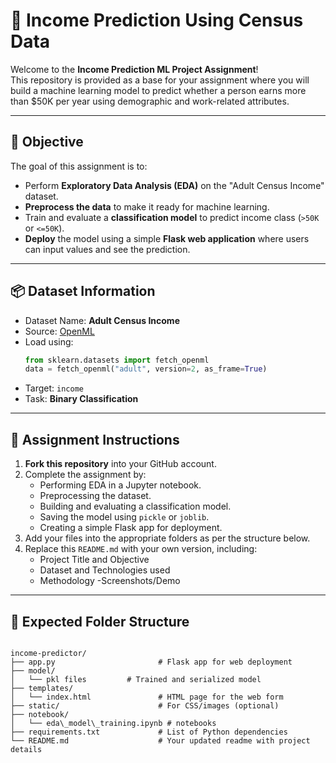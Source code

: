 # 🧠 Income Prediction Using Census Data

Welcome to the **Income Prediction ML Project Assignment**!  
This repository is provided as a base for your assignment where you will build a machine learning model to predict whether a person earns more than $50K per year using demographic and work-related attributes.

---

## 📌 Objective

The goal of this assignment is to:
- Perform **Exploratory Data Analysis (EDA)** on the "Adult Census Income" dataset.
- **Preprocess the data** to make it ready for machine learning.
- Train and evaluate a **classification model** to predict income class (`>50K` or `<=50K`).
- **Deploy** the model using a simple **Flask web application** where users can input values and see the prediction.

---
## 📦 Dataset Information

- Dataset Name: **Adult Census Income**
- Source: [OpenML](https://www.openml.org/d/1590)
- Load using:  
  ```python
  from sklearn.datasets import fetch_openml
  data = fetch_openml("adult", version=2, as_frame=True)
  ````

* Target: `income`
* Task: **Binary Classification**

---


## 📝 Assignment Instructions

1. **Fork this repository** into your GitHub account.
2. Complete the assignment by:
   - Performing EDA in a Jupyter notebook.
   - Preprocessing the dataset.
   - Building and evaluating a classification model.
   - Saving the model using `pickle` or `joblib`.
   - Creating a simple Flask app for deployment.
3. Add your files into the appropriate folders as per the structure below.
4. Replace this `README.md` with your own version, including:
   - Project Title and Objective
   - Dataset and Technologies used
   - Methodology
   -Screenshots/Demo

---

## 📂 Expected Folder Structure

```

income-predictor/
├── app.py                       # Flask app for web deployment
├── model/
│   └── pkl files         # Trained and serialized model
├── templates/
│   └── index.html               # HTML page for the web form
├── static/                      # For CSS/images (optional)
├── notebook/
│   └── eda\_model\_training.ipynb # notebooks
├── requirements.txt             # List of Python dependencies
└── README.md                    # Your updated readme with project details

````

